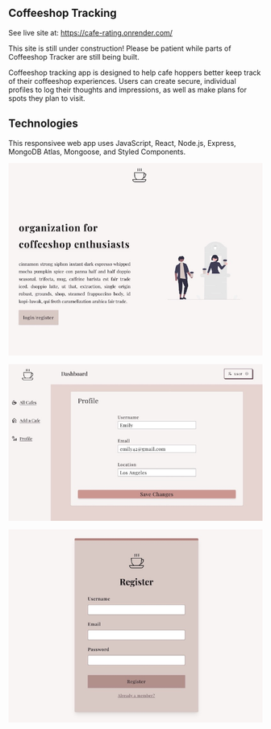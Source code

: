 ## Coffeeshop Tracking

See live site at: https://cafe-rating.onrender.com/

This site is still under construction! Please be patient while parts of Coffeeshop Tracker are still being built.

Coffeeshop tracking app is designed to help cafe hoppers better keep track of their coffeeshop experiences. Users can create secure, individual profiles to log their thoughts and impressions, as well as make plans for spots they plan to visit.

## Technologies

This responsivee web app uses JavaScript, React, Node.js, Express, MongoDB Atlas, Mongoose, and Styled Components.

![Site Overview](client/public/imgs/landing.jpg)

![Site Overview3](client/public/imgs/profile.jpg)

![Site Overview2](client/public/imgs/login.jpg)
